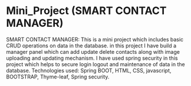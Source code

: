# Mini_Project (SMART CONTACT MANAGER)
SMART CONTACT MANAGER: This is a mini project which includes basic CRUD operations on data in the database. in this project I have build a manager panel which can add update delete contacts along with image uploading and updating mechanism. I have used spring security in this project which helps to secure login logout and maintenance of data in the database.  Technologies used: Spring BOOT, HTML, CSS, javascript, BOOTSTRAP, Thyme-leaf, Spring security.
